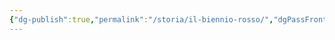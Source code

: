 ```yaml
---
{"dg-publish":true,"permalink":"/storia/il-biennio-rosso/","dgPassFrontmatter":true,"noteIcon":"","created":"2024-12-31T14:06:29.270+01:00","updated":"2024-12-31T14:24:11.887+01:00"}
---
```


